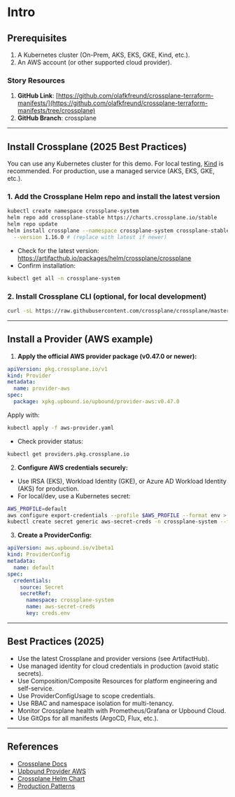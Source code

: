 # Intro

## Prerequisites <a href="#f54a" id="f54a"></a>

1. A Kubernetes cluster (On-Prem, AKS, EKS, GKE, Kind, etc.).
2. An AWS account (or other supported cloud provider).

### Story Resources <a href="#596f" id="596f"></a>

1. **GitHub Link**: [https://github.com/olafkfreund/crossplane-terraform-manifests/](https://github.com/olafkfreund/crossplane-terraform-manifests/tree/crossplane)
2. **GitHub Branch**: crossplane

---

## Install Crossplane (2025 Best Practices)

You can use any Kubernetes cluster for this demo. For local testing, [Kind](https://kind.sigs.k8s.io/) is recommended. For production, use a managed service (AKS, EKS, GKE, etc.).

### 1. Add the Crossplane Helm repo and install the latest version
```bash
kubectl create namespace crossplane-system
helm repo add crossplane-stable https://charts.crossplane.io/stable
helm repo update
helm install crossplane --namespace crossplane-system crossplane-stable/crossplane \
  --version 1.16.0 # (replace with latest if newer)
```
- Check for the latest version: https://artifacthub.io/packages/helm/crossplane/crossplane
- Confirm installation:
```bash
kubectl get all -n crossplane-system
```

### 2. Install Crossplane CLI (optional, for local development)
```bash
curl -sL https://raw.githubusercontent.com/crossplane/crossplane/master/install.sh | sh
```

---

## Install a Provider (AWS example)

1. **Apply the official AWS provider package (v0.47.0 or newer):**
```yaml
apiVersion: pkg.crossplane.io/v1
kind: Provider
metadata:
  name: provider-aws
spec:
  package: xpkg.upbound.io/upbound/provider-aws:v0.47.0
```
Apply with:
```bash
kubectl apply -f aws-provider.yaml
```
- Check provider status:
```bash
kubectl get providers.pkg.crossplane.io
```

2. **Configure AWS credentials securely:**
- Use IRSA (EKS), Workload Identity (GKE), or Azure AD Workload Identity (AKS) for production.
- For local/dev, use a Kubernetes secret:
```bash
AWS_PROFILE=default
aws configure export-credentials --profile $AWS_PROFILE --format env > creds.env
kubectl create secret generic aws-secret-creds -n crossplane-system --from-env-file=creds.env
```

3. **Create a ProviderConfig:**
```yaml
apiVersion: aws.upbound.io/v1beta1
kind: ProviderConfig
metadata:
  name: default
spec:
  credentials:
    source: Secret
    secretRef:
      namespace: crossplane-system
      name: aws-secret-creds
      key: creds.env
```

---

## Best Practices (2025)
- Use the latest Crossplane and provider versions (see ArtifactHub).
- Use managed identity for cloud credentials in production (avoid static secrets).
- Use Composition/Composite Resources for platform engineering and self-service.
- Use ProviderConfigUsage to scope credentials.
- Use RBAC and namespace isolation for multi-tenancy.
- Monitor Crossplane health with Prometheus/Grafana or Upbound Cloud.
- Use GitOps for all manifests (ArgoCD, Flux, etc.).

---

## References
- [Crossplane Docs](https://docs.crossplane.io/)
- [Upbound Provider AWS](https://marketplace.upbound.io/providers/upbound/provider-aws)
- [Crossplane Helm Chart](https://artifacthub.io/packages/helm/crossplane/crossplane)
- [Production Patterns](https://docs.crossplane.io/latest/concepts/best-practices/)
